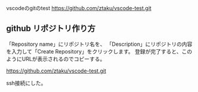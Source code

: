 vscodeのgitのtest
https://github.com/ztaku/vscode-test.git

## github リポジトリ作り方
「Repository name」にリポジトリ名を、
「Description」にリポジトリの内容を入力して「Create Repository」をクリックします。
登録が完了すると、このようにURLが表示されるのでコピーする。

https://github.com/ztaku/vscode-test.git

ssh接続にした。

